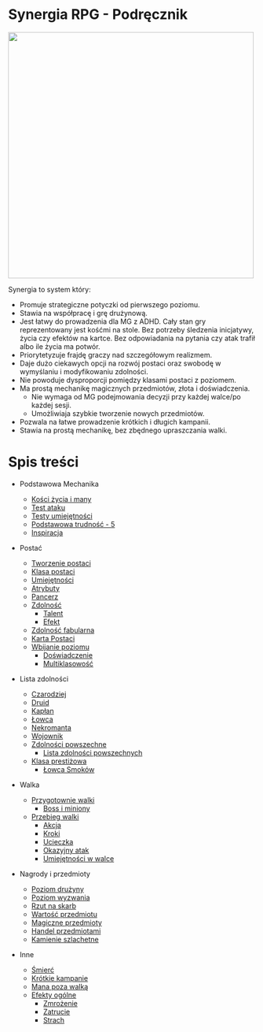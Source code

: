 # Synergia RPG - Podręcznik

<img src="https://user-images.githubusercontent.com/1104186/257311581-4a8a3447-215b-4dda-b081-844ace674cfb.jpg"  width="500">


Synergia to system który:
* Promuje strategiczne potyczki od pierwszego poziomu.
* Stawia na współpracę i grę drużynową.
* Jest łatwy do prowadzenia dla MG z ADHD. Cały stan gry reprezentowany jest kośćmi na stole. Bez potrzeby śledzenia inicjatywy, życia czy efektów na kartce. Bez odpowiadania na pytania czy atak trafił albo ile życia ma potwór.
* Priorytetyzuje frajdę graczy nad szczegółowym realizmem.
* Daje dużo ciekawych opcji na rozwój postaci oraz swobodę w wymyślaniu i modyfikowaniu zdolności.
* Nie powoduje dysproporcji pomiędzy klasami postaci z poziomem.
* Ma prostą mechanikę magicznych przedmiotów, złota i doświadczenia.
  * Nie wymaga od MG podejmowania decyzji przy każdej walce/po każdej sesji.
  * Umożliwiaja szybkie tworzenie nowych przedmiotów.
* Pozwala na łatwe prowadzenie krótkich i długich kampanii.
* Stawia na prostą mechanikę, bez zbędnego upraszczania walki.

# Spis treści

* Podstawowa Mechanika
  * [Kości życia i many](#file-kosci-zycia-i-many-md)
  * [Test ataku](#file-test-ataku-md)
  * [Testy umiejętności](#file-testy-umiejetnosci-md)
  * [Podstawowa trudność - 5](#file-podstawowa-trudnosc-md)
  * [Inspiracja](#file-inspiracja-md)

* Postać
  * [Tworzenie postaci](#file-tworzenie-postaci-md)
  * [Klasa postaci](#file-klasa-postaci-md)
  * [Umiejętności](#file-umiejetnosci-md)
  * [Atrybuty](#file-atrybuty-md)
  * [Pancerz](#file-pancerz-md)
  * [Zdolność](#file-zdolnosc-md)
    * [Talent](#file-talent-md)
    * [Efekt](#file-efekt-md)
  * [Zdolność fabularna](#file-zdolnosc-fabularna-md)
  * [Karta Postaci](#file-karta-postaci-md)
  * [Wbijanie poziomu](#file-levelowanie-postaci-md)
    * [Doświadczenie](#file-doswiadczenie-md)
    * [Multiklasowość](#file-multiklasowosc-md)

* Lista zdolności
  * [Czarodziej](#file-lista-czarodziej-md)
  * [Druid](#file-lista-druid-md)
  * [Kapłan](#file-lista-kaplan-md)
  * [Łowca](#file-lista-lowca-md)
  * [Nekromanta](#file-lista-nekromanta-md)
  * [Wojownik](#file-lista-wojownik-md)
  * [Zdolności powszechne](#file-zdolnosci-powszechne-md)
    * [Lista zdolności powszechnych](#file-lista-powszechne-md)
  * [Klasa prestiżowa](#file-klasa-prestizowa-md)
    * [Łowca Smoków](#file-lista-prestizowa-lowca-smokow-md)

* Walka
  * [Przygotownie walki](#file-przygotowanie-walki-md)
    * [Boss i miniony](#file-boss-i-miniony-md)
  * [Przebieg walki](#file-przebieg-walki-md)
    * [Akcja](#file-akcja-md)
    * [Kroki](#file-kroki-md)
    * [Ucieczka](#file-ucieczka-md)
    * [Okazyjny atak](#file-okazyjny-atak-md)
    * [Umiejętności w walce](#file-umiejetnosci-w-walce-md)

* Nagrody i przedmioty
  * [Poziom drużyny](#file-poziom-druzyny-md)
  * [Poziom wyzwania](#file-poziom-wyzwania-md)
  * [Rzut na skarb](#file-rzut-na-skarb-md)
  * [Wartość przedmiotu](#file-wartosc-przedmiotu-md)
  * [Magiczne przedmioty](#file-magiczne-przedmioty-md)
  * [Handel przedmiotami](#file-handel-przedmiotami-md)
  * [Kamienie szlachetne](#file-kamienie-szlachetne-md)

* Inne
  * [Śmierć](#file-smierc-md)
  * [Krótkie kampanie](#file-krotkie-kampanie-md)
  * [Mana poza walką](#file-mana-poza-walka-md)
  * [Efekty ogólne](#file-efekt-md)
    * [Zmrożenie](#file-efekt-zmrozenie-md)
    * [Zatrucie](#file-efekt-zatrucie-md)
    * [Strach](#file-efekt-strach-md)
